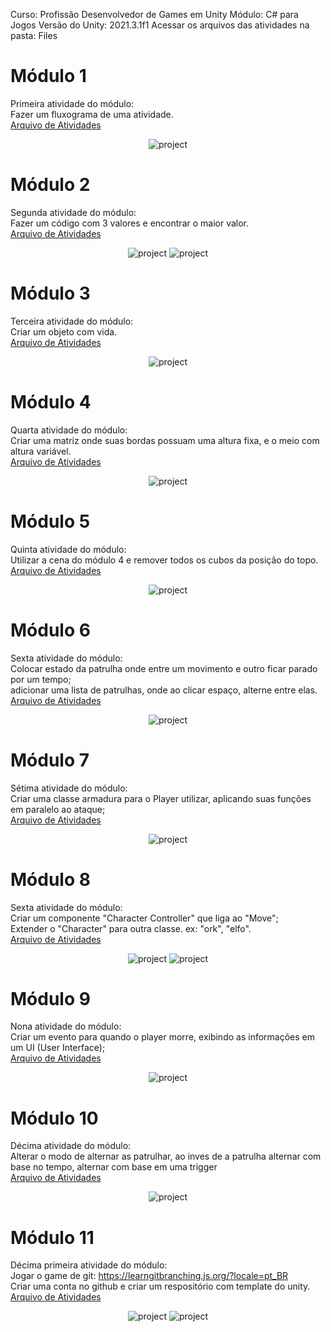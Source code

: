 Curso: Profissão Desenvolvedor de Games em Unity
Módulo: C# para Jogos
Versão do Unity: 2021.3.1f1
Acessar os arquivos das atividades na pasta: Files
  
# Módulo 1
Primeira atividade do módulo:  
Fazer um fluxograma de uma atividade.  
<a href="https://github.com/franciscodelgaudio/Mentorama-Unity-CSharp/tree/main/Files/Module1">Arquivo de Atividades</a>  
  
<div align="center">
  <img src="https://github.com/user-attachments/assets/6a05ed94-4fe8-42ce-a2d6-705890c7b765" alt="project" style="max-width: 100%">
</div>
  
# Módulo 2
Segunda atividade do módulo:  
Fazer um código com 3 valores e encontrar o maior valor.  
<a href="https://github.com/franciscodelgaudio/Mentorama-Unity-CSharp/tree/main/Files/Module2">Arquivo de Atividades</a>  
  
<div align="center">
  <img src="https://github.com/user-attachments/assets/088114a5-e5d7-42d5-bb94-d37b4f05c73e" alt="project" style="max-width: 100%">
  <img src="https://github.com/user-attachments/assets/34366967-edda-4b44-8a83-e52b145ed0d3" alt="project" style="max-width: 100%">
</div>
  
# Módulo 3
Terceira atividade do módulo:  
Criar um objeto com vida.  
<a href="https://github.com/franciscodelgaudio/Mentorama-Unity-CSharp/tree/main/Files/Module3">Arquivo de Atividades</a>  
  
<div align="center">
  <img src="https://github.com/user-attachments/assets/2883b7e8-c5a9-454a-8348-3739ddc759b4" alt="project" style="max-width: 100%">
</div>

# Módulo 4
Quarta atividade do módulo:  
Criar uma matriz onde suas bordas possuam uma altura fixa, e o meio com altura variável.  
<a href="https://github.com/franciscodelgaudio/Mentorama-Unity-CSharp/tree/main/Files/Module4">Arquivo de Atividades</a>  
  
<div align="center">
  <img src="https://github.com/user-attachments/assets/4a7871ab-be43-460f-bb1d-f9b2226dba05" alt="project" style="max-width: 100%">
</div>
  
# Módulo 5
Quinta atividade do módulo:  
Utilizar a cena do módulo 4 e remover todos os cubos da posição do topo.  
<a href="https://github.com/franciscodelgaudio/Mentorama-Unity-CSharp/tree/main/Files/Module5">Arquivo de Atividades</a>  
  
<div align="center">
  <img src="https://github.com/user-attachments/assets/cab0e76d-9bb6-4cc5-87b6-16dfaac31aab" alt="project" style="max-width: 100%">
</div>

# Módulo 6
Sexta atividade do módulo:  
Colocar estado da patrulha onde entre um movimento e outro ficar parado por um tempo;  
adicionar uma lista de patrulhas, onde ao clicar espaço, alterne entre elas.  
<a href="https://github.com/franciscodelgaudio/Mentorama-Unity-CSharp/tree/main/Files/Module6">Arquivo de Atividades</a>  
  
<div align="center">
  <img src="https://github.com/user-attachments/assets/6a05ed94-4fe8-42ce-a2d6-705890c7b765" alt="project" style="max-width: 100%">
</div>
  
# Módulo 7
Sétima atividade do módulo:  
Criar uma classe armadura para o Player utilizar, aplicando suas funções em paralelo ao ataque;  
<a href="https://github.com/franciscodelgaudio/Mentorama-Unity-CSharp/tree/main/Files/Module7">Arquivo de Atividades</a>  
  
<div align="center">
  <img src="https://github.com/user-attachments/assets/6d8401d3-a68e-4810-8ae8-9cd327d2edbe" alt="project" style="max-width: 100%">
</div>
  
# Módulo 8
Sexta atividade do módulo:  
Criar um componente "Character Controller" que liga ao "Move";  
Extender o "Character" para outra classe. ex: "ork", "elfo".  
<a href="https://github.com/franciscodelgaudio/Mentorama-Unity-CSharp/tree/main/Files/Module8">Arquivo de Atividades</a>  
  
<div align="center">
  <img src="https://github.com/user-attachments/assets/f009030e-6b64-4451-bcf5-57a13cb0319e" alt="project" style="max-width: 100%">
  <img src="https://github.com/user-attachments/assets/a69d270b-fb34-48f5-b760-cfa7af825c8b" alt="project" style="max-width: 100%">
</div>

# Módulo 9
Nona atividade do módulo:  
Criar um evento para quando o player morre, exibindo as informações em um UI (User Interface);  
<a href="https://github.com/franciscodelgaudio/Mentorama-Unity-CSharp/tree/main/Files/Module9">Arquivo de Atividades</a>  
  
<div align="center">
  <img src="https://github.com/user-attachments/assets/ffae16ac-0566-48b0-93fe-fb3d97b81b9d" alt="project" style="max-width: 100%">
</div>

# Módulo 10
Décima atividade do módulo:  
Alterar o modo de alternar as patrulhar, ao inves de a patrulha alternar com base no tempo, alternar com base em uma trigger  
<a href="https://github.com/franciscodelgaudio/Mentorama-Unity-CSharp/tree/main/Files/Module10">Arquivo de Atividades</a>  
  
<div align="center">
  <img src="https://github.com/user-attachments/assets/0466210c-c0e2-45c8-be7b-477e103c85cc" alt="project" style="max-width: 100%">
</div>

# Módulo 11
Décima primeira atividade do módulo:  
Jogar o game de git: https://learngitbranching.js.org/?locale=pt_BR  
Criar uma conta no github e criar um respositório com template do unity.  
<a href="https://github.com/franciscodelgaudio/Mentorama-Unity-CSharp/tree/main/Files/Module11">Arquivo de Atividades</a>  
  
<div align="center">
  <img src="https://github.com/user-attachments/assets/e196353a-4729-4dc9-9961-507992664f73" alt="project" style="max-width: 100%">
  <img src="https://github.com/user-attachments/assets/db76bc8f-43ec-45c8-a91c-fcf5e2c09732" alt="project" style="max-width: 100%">
</div>

